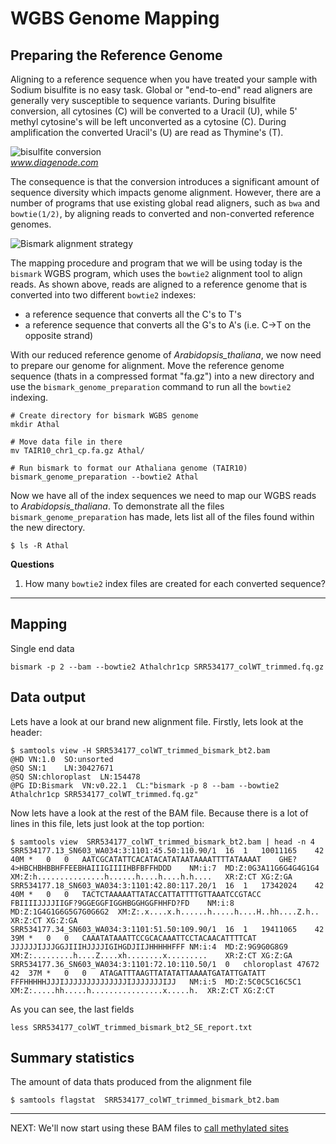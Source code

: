 # WGBS Genome Mapping

## Preparing the Reference Genome

Aligning to a reference sequence when you have treated your sample with Sodium bisulfite is no easy task.
Global or "end-to-end" read aligners are generally very susceptible to sequence variants. 
During bisulfite conversion, all cytosines (C) will be converted to a Uracil (U), while 5' methyl cytosine's will be left unconverted as a cytosine (C). 
During amplification the converted Uracil's (U) are read as Thymine's (T).

![bisulfite conversion](https://www.diagenode.com/img/applications/bisulfite.png)  
*www.diagenode.com*

The consequence is that the conversion introduces a significant amount of sequence diversity which impacts genome alignment.
However, there are a number of programs that use existing global read aligners, such as `bwa` and `bowtie(1/2)`, by aligning reads to converted and non-converted reference genomes.

![Bismark alignment strategy](https://d3i71xaburhd42.cloudfront.net/a114acb9c90d29d9611674824b01a007b6b7a115/2-Figure1-1.png)

The mapping procedure and program that we will be using today is the `bismark` WGBS program, which uses the `bowtie2` alignment tool to align reads.
As shown above, reads are aligned to a reference genome that is converted into two different `bowtie2` indexes: 
- a reference sequence that converts all the C's to T's
- a reference sequence that converts all the G's to A's (i.e. C->T on the opposite strand)

With our reduced reference genome of _Arabidopsis_thaliana_, we now need to prepare our genome for alignment.
Move the reference genome sequence (thats in a compressed format "fa.gz") into a new directory and use the `bismark_genome_preparation` command to run all the `bowtie2` indexing.

	# Create directory for bismark WGBS genome
	mkdir Athal

	# Move data file in there
	mv TAIR10_chr1_cp.fa.gz Athal/

	# Run bismark to format our Athaliana genome (TAIR10)
	bismark_genome_preparation --bowtie2 Athal

Now we have all of the index sequences we need to map our WGBS reads to _Arabidopsis_thaliana_.
To demonstrate all the files `bismark_genome_preparation` has made, lets list all of the files found within the new directory.

	$ ls -R Athal

**Questions**  
1. How many `bowtie2` index files are created for each converted sequence?

---

## Mapping

Single end data


	bismark -p 2 --bam --bowtie2 Athalchr1cp SRR534177_colWT_trimmed.fq.gz


## Data output

Lets have a look at our brand new alignment file.
Firstly, lets look at the header:

	$ samtools view -H SRR534177_colWT_trimmed_bismark_bt2.bam
	@HD	VN:1.0	SO:unsorted
	@SQ	SN:1	LN:30427671
	@SQ	SN:chloroplast	LN:154478
	@PG	ID:Bismark	VN:v0.22.1	CL:"bismark -p 8 --bam --bowtie2 Athalchr1cp SRR534177_colWT_trimmed.fq.gz"

Now lets have a look at the rest of the BAM file.
Because there is a lot of lines in this file, lets just look at the top portion:

	$ samtools view  SRR534177_colWT_trimmed_bismark_bt2.bam | head -n 4
	SRR534177.13_SN603_WA034:3:1101:45.50:110.90/1	16	1	10011165	42	40M	*	0	0	AATCGCATATTCACATACATATAATAAAATTTTATAAAAT	GHE?4>HBCHBHBBHFFEEBHAIIIGIIIIHBFBFFHDDD	NM:i:7	MD:Z:0G3A11G6G4G4G1G4	XM:Z:h...............h......h....h....h.h....	XR:Z:CT	XG:Z:GA
	SRR534177.18_SN603_WA034:3:1101:42.80:117.20/1	16	1	17342024	42	40M	*	0	0	TACTCTAAAAATTATACCATTATTTTGTTAAATCCGTACC	FBIIIIJJJJIIGF?9GGEGGFIGGHBGGHGGFHHFD?FD	NM:i:8	MD:Z:1G4G1G6G5G7G0G6G2	XM:Z:.x....x.h......h.....h....H..hh....Z.h..	XR:Z:CT	XG:Z:GA
	SRR534177.34_SN603_WA034:3:1101:51.50:109.90/1	16	1	19411065	42	39M	*	0	0	CAAATATAAATTCCGCACAAATTCCTACAACATTTTCAT	JJJJJJIJJJGGJIIIHJJJJIGIHGDJIIJHHHHHFFF	NM:i:4	MD:Z:9G9G0G8G9	XM:Z:.........h....Z....xh........x.........	XR:Z:CT	XG:Z:GA
	SRR534177.36_SN603_WA034:3:1101:72.10:110.50/1	0	chloroplast	47672	42	37M	*	0	0	ATAGATTTAAGTTATATATTAAAATGATATTGATATT	FFFHHHHHJJJIJJJJJJJJJJJJJJIJJJJJJJIJJ	NM:i:5	MD:Z:5C0C5C16C5C1	XM:Z:.....hh.....h................x.....h.	XR:Z:CT	XG:Z:CT

As you can see, the last fields

	less SRR534177_colWT_trimmed_bismark_bt2_SE_report.txt



## Summary statistics

The amount of data thats produced from the alignment file 

	$ samtools flagstat  SRR534177_colWT_trimmed_bismark_bt2.bam


---

NEXT: We'll now start using these BAM files to [call methylated sites](04_methylation_calling.md)
